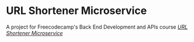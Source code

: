 # URL Shortener Microservice
A project for Freecodecamp's Back End Development and APIs course
*[URL Shortener Microservice](https://www.freecodecamp.org/learn/back-end-development-and-apis/back-end-development-and-apis-projects/url-shortener-microservice)*
